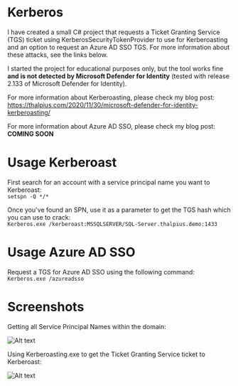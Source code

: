 # Kerberos

I have created a small C# project that requests a Ticket Granting Service (TGS) ticket using KerberosSecurityTokenProvider to use for Kerberoasting and an option to request an Azure AD SSO TGS. For more information about these attacks, see the links below.

I started the project for educational purposes only, but the tool works fine **and is not detected by Microsoft Defender for Identity** (tested with release 2.133 of Microsoft Defender for Identity).

For more information about Kerberoasting, please check my blog post:  
https://thalpius.com/2020/11/30/microsoft-defender-for-identity-kerberoasting/

For more information about Azure AD SSO, please check my blog post:  
**COMING SOON**

# Usage Kerberoast

First search for an account with a service principal name you want to Kerberoast:  
```setspn -Q */*```

Once you've found an SPN, use it as a parameter to get the TGS hash which you can use to crack:  
```Kerberos.exe /kerberoast:MSSQLSERVER/SQL-Server.thalpius.demo:1433```

# Usage Azure AD SSO

Request a TGS for Azure AD SSO using the following command:  
```Kerberos.exe /azureadsso```

# Screenshots

Getting all Service Principal Names within the domain:  

![Alt text](/Screenshots/Kerberoasting_01.jpg?raw=true "Get SPNs")

Using Kerberoasting.exe to get the Ticket Granting Service ticket to Kerberoast:  

![Alt text](/Screenshots/Kerberoasting_02.jpg?raw=true "Get TGS")
